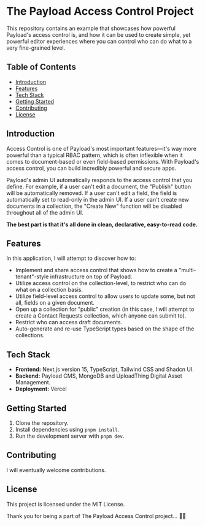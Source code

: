 # The Payload Access Control Project

This repository contains an example that showcases how powerful Payload's access control is, and how it can be used to create simple, yet powerful editor experiences where you can control who can do what to a very fine-grained level.

## Table of Contents

- [Introduction](#introduction)
- [Features](#features)
- [Tech Stack](#tech-stack)
- [Getting Started](#getting-started)
- [Contributing](#contributing)
- [License](#license)

## Introduction

Access Control is one of Payload's most important features—it's way more powerful than a typical RBAC pattern, which is often inflexible when it comes to document-based or even field-based permissions. With Payload's access control, you can build incredibly powerful and secure apps.

Payload's admin UI automatically responds to the access control that you define. For example, if a user can't edit a document, the "Publish" button will be automatically removed. If a user can't edit a field, the field is automatically set to read-only in the admin UI. If a user can't create new documents in a collection, the "Create New" function will be disabled throughout all of the admin UI.

**The best part is that it's all done in clean, declarative, easy-to-read code.**

## Features

In this application, I will attempt to discover how to:

- Implement and share access control that shows how to create a "multi-tenant"-style infrastructure on top of Payload.
- Utilize access control on the collection-level, to restrict who can do what on a collection basis.
- Utilize field-level access control to allow users to update some, but not all, fields on a given document.
- Open up a collection for "public" creation (in this case, I will attempt to create a Contact Requests collection, which anyone can submit to).
- Restrict who can access draft documents.
- Auto-generate and re-use TypeScript types based on the shape of the collections.

## Tech Stack

- **Frontend:** Next.js version 15, TypeScript, Tailwind CSS and Shadcn UI.
- **Backend:** Payload CMS, MongoDB and UploadThing Digital Asset Management.
- **Deployment:** Vercel

## Getting Started

1. Clone the repository.
2. Install dependencies using `pnpm install`.
3. Run the development server with `pnpm dev`.

## Contributing

I will eventually welcome contributions.

## License

This project is licensed under the MIT License.

Thank you for being a part of The Payload Access Control project... 🚀✨
